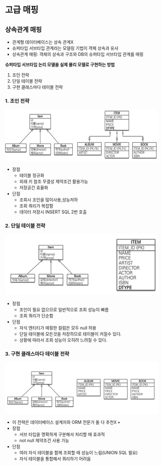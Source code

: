 # 고급 매핑
## 상속관계 매핑
- 관계형 데이터베이스는 상속 관계X
- 슈퍼타입 서브타입 관계라는 모델링 기법이 객체 상속과 유사
- 상속관계 매핑: 객체의 상속과 구조와 DB의 슈퍼타입 서브타입 관계를 매핑

**슈퍼타입 서브타입 논리 모델을 실제 물리 모델로 구현하는 방법**
1. 조인 전략
2. 단일 테이블 전략
3. 구현 클래스마다 테이블 전략

### 1. 조인 전략

<img src="/img/Jpa-basic/jpa7-1_1.png" alt="jpa" width="630" height="170" />

- 장점
	- 테이블 정규화
	- 외래 키 참조 무결성 제약조건 활용가능 
	- 저장공간 효율화
- 단점
	- 조회시 조인을 많이사용,성능저하
	- 조회 쿼리가 복잡함
	- 데이터 저장시 INSERT SQL 2번 호출

### 2. 단일 테이블 전략

<img src="/img/Jpa-basic/jpa7-1_2.png" alt="jpa" width="550" height="200" />

- 장점
	- 조인이 필요 없으므로 일반적으로 조회 성능이 빠름
	- 조회 쿼리가 단순함 
- 단점
	- 자식 엔티티가 매핑한 컬럼은 모두 null 허용
	- 단일 테이블에 모든것을 저장하므로 테이블이 커질수 있다.
	- 상황에 따라서 조회 성능이 오히려 느려질 수 있다.

### 3. 구현 클래스마다 테이블 전략

<img src="/img/Jpa-basic/jpa7-1_3.png" alt="jpa" width="630" height="170" />

- 이 전략은 데이터베이스 설계자와 ORM 전문가 둘 다 추천X •
- 장점
	- 서브 타입을 명확하게 구분해서 처리할 때 효과적
	- not null 제약조건 사용 가능
- 단점
	- 여러 자식 테이블을 함께 조회할 때 성능이 느림(UNION SQL 필요)
	- 자식 테이블을 통합해서 쿼리하기 어려움